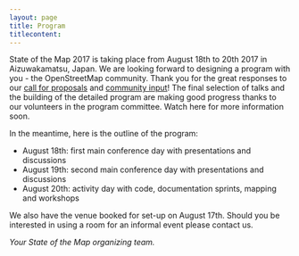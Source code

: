 ```yaml
---
layout: page
title: Program
titlecontent:
---
```


State of the Map 2017 is taking place from August 18th to 20th 2017 in Aizuwakamatsu, Japan. We are looking forward to designing a program with you - the OpenStreetMap community. Thank you for the great responses to our [call for proposals](https://blog.openstreetmap.org/2017/02/16/propose-your-session-to-state-of-the-map-2017/) and [community input](https://blog.openstreetmap.org/2017/04/11/community-survey-for-the-state-of-the-map-2017-program/)! The final selection of talks and the building of the detailed program are making good progress thanks to our volunteers in the program committee. Watch here for more information soon.

In the meantime, here is the outline of the program:

- August 18th: first main conference day with presentations and discussions
- August 19th: second main conference day with presentations and discussions
- August 20th: activity day with code, documentation sprints, mapping and workshops

We also have the venue booked for set-up on August 17th. Should you be interested in using a room for an informal event please contact us.

*Your State of the Map organizing team.*
